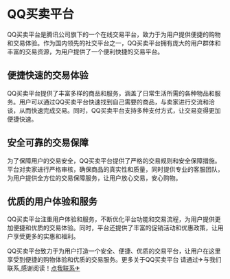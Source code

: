 # QQ买卖平台

QQ买卖平台是腾讯公司旗下的一个在线交易平台，致力于为用户提供便捷的购物和交易体验。作为国内领先的社交平台之一，QQ买卖平台拥有庞大的用户群体和丰富的交易资源，为用户提供了一个便利快捷的交易平台。

## 便捷快速的交易体验
QQ买卖平台提供了丰富多样的商品和服务，涵盖了日常生活所需的各种物品和服务。用户可以通过QQ买卖平台快速找到自己需要的商品，与卖家进行交流和洽谈，从而快速完成交易。同时，QQ买卖平台支持多种支付方式，让交易变得更加便捷快速。

## 安全可靠的交易保障
为了保障用户的交易安全，QQ买卖平台提供了严格的交易规则和安全保障措施。平台对卖家进行严格审核，确保商品的真实性和质量，同时提供专业的客服团队，为用户提供全方位的交易保障服务，让用户放心交易，安心购物。

## 优质的用户体验和服务
QQ买卖平台注重用户体验和服务，不断优化平台功能和交易流程，为用户提供更加便捷和优质的交易体验。同时，平台还提供了丰富的促销活动和优惠政策，让用户享受更多的实惠和福利。

QQ买卖平台致力于为用户打造一个安全、便捷、优质的交易平台，让用户在这里享受到便捷的购物体验和优质的交易服务。更多关于QQ买卖平台 请通过✈与我们联系,感谢阅读！[点我联系✈](https://www.k02.cc)